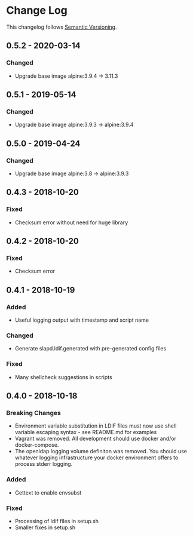 # Change Log

This changelog follows [Semantic Versioning](http://semver.org).

## 0.5.2 - 2020-03-14

### Changed

- Upgrade base image alpine:3.9.4 -> 3.11.3

## 0.5.1 - 2019-05-14

### Changed

- Upgrade base image alpine:3.9.3 -> alpine:3.9.4

## 0.5.0 - 2019-04-24

### Changed

- Upgrade base image alpine:3.8 -> alpine:3.9.3

## 0.4.3 - 2018-10-20

### Fixed

- Checksum error without need for huge library

## 0.4.2 - 2018-10-20

### Fixed

- Checksum error

## 0.4.1 - 2018-10-19

### Added

- Useful logging output with timestamp and script name

### Changed

- Generate slapd.ldif.generated with pre-generated config files

### Fixed

- Many shellcheck suggestions in scripts

## 0.4.0 - 2018-10-18

### Breaking Changes

- Environment variable substitution in LDIF files must now use shell variable escaping syntax - see README.md for examples
- Vagrant was removed. All development should use docker and/or docker-compose.
- The openldap logging volume definiton was removed. You should use whatever logging infrastructure your docker environment offers to process stderr logging.

### Added

- Gettext to enable envsubst

### Fixed

- Processing of ldif files in setup.sh
- Smaller fixes in setup.sh
